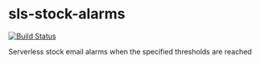 # sls-stock-alarms

[![Build Status](https://travis-ci.org/brokalys/sls-data-extraction.svg?branch=master)](https://travis-ci.org/brokalys/sls-data-extraction)

Serverless stock email alarms when the specified thresholds are reached
